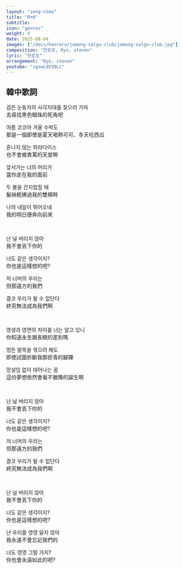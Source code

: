 ```yaml
---
layout: "song-view"
title: "0+0"
subtitle:
icon: "genres"
weight: 4
date: 2025-08-04
images: ["/docs/hanroro/jamong-salgu-club/jamong-salgu-club.jpg"]
composition: "한로로, Ryo, steven"
lyric: "한로로"
arrangement: "Ryo, steven"
youtube: "sgxwL8V39Lc"
---
```


## 韓中歌詞

검은 눈동자의 사각지대를 찾으러 가자  
去尋找黑色眼珠的死角吧  

여름 코코아 겨울 수박도  
那是一個即使是夏天喝熱可可、冬天吃西瓜  

혼나지 않는 파라다이스  
也不會被責罵的天堂啊  

앞서가는 너의 머리가  
當你走在我的面前  

두 볼을 간지럽힐 때  
髮絲輕拂過我的雙頰時  

나의 내일이 뛰어오네  
我的明日便奔向前來  

<br>

난 널 버리지 않아  
我不會丟下你的  

너도 같은 생각이지?  
你也是這樣想的吧?  

저 너머의 우리는  
但那遠方的我們  

결코 우리가 될 수 없단다  
終究無法成為我們啊  

<br>

영생과 영면의 차이를 너는 알고 있니  
你知道永生跟長眠的差別嗎  

멍든 발목을 꺾으려 해도  
即使試圖折斷我那瘀青的腳踝  

망설임 없이 태어나는 꿈  
這份夢想依然會毫不猶豫的誕生啊  

<br>

난 널 버리지 않아  
我不會丟下你的  

너도 같은 생각이지?  
你也是這樣想的吧?  

저 너머의 우리는  
但那遠方的我們  

결코 우리가 될 수 없단다  
終究無法成為我們啊  

<br>

난 널 버리지 않아  
我不會丟下你的  

너도 같은 생각이지?  
你也是這樣想的吧?  

난 우리를 영영 잃지 않아  
我永遠不會忘記我們的  

너도 영영 그럴 거지?  
你也會永遠如此的吧?  
